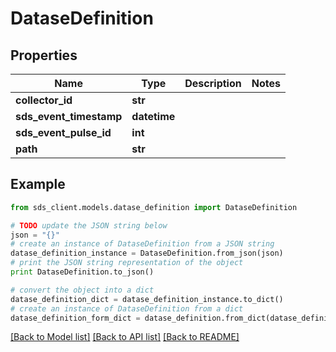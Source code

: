 # DataseDefinition


## Properties
Name | Type | Description | Notes
------------ | ------------- | ------------- | -------------
**collector_id** | **str** |  | 
**sds_event_timestamp** | **datetime** |  | 
**sds_event_pulse_id** | **int** |  | 
**path** | **str** |  | 

## Example

```python
from sds_client.models.datase_definition import DataseDefinition

# TODO update the JSON string below
json = "{}"
# create an instance of DataseDefinition from a JSON string
datase_definition_instance = DataseDefinition.from_json(json)
# print the JSON string representation of the object
print DataseDefinition.to_json()

# convert the object into a dict
datase_definition_dict = datase_definition_instance.to_dict()
# create an instance of DataseDefinition from a dict
datase_definition_form_dict = datase_definition.from_dict(datase_definition_dict)
```
[[Back to Model list]](../README.md#documentation-for-models) [[Back to API list]](../README.md#documentation-for-api-endpoints) [[Back to README]](../README.md)


